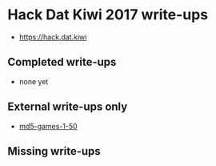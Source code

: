 # Hack Dat Kiwi 2017 write-ups

* https://hack.dat.kiwi

## Completed write-ups

* none yet

## External write-ups only

* [md5-games-1-50](md5-games-1-50)

## Missing write-ups
